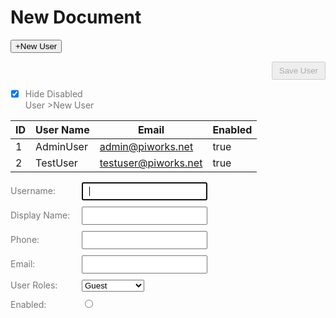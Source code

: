 # New Document


<button onclick="window.location.href='https://bing.com';">+New User</button>
<p align="right">
  <input type="button" value="Save User" disabled />
</p>

- [x] Hide Disabled User  >New User


<div>

|ID|User Name   |Email   |Enabled   |
|---|---|---|---|
| 1  |AdminUser  | admin@piworks.net  |true   | 
| 2  |TestUser   | testuser@piworks.net  |true   | 



<html>
  <head>
    <title>Title of the document</title>
    <style>
      div {
        margin-bottom: 10px;
      }
      label {
        display: inline-block;
        width: 110px;
        color: #777777;
      }
      input {
        padding: 5px 10px;
      }
    </style>
  </head>
  <body>
    <form action="/form/submit" method="post">
      <div>
        <label for="name">Username:</label>
        <input id="name" name="username" type="text" autofocus />
      </div>
      <div>
        <label for="lastname">Display Name:</label>
        <input id="lastname" name="lastname" type="text" />
      </div>
      <div>
        <label for="lastname">Phone:</label>
        <input id="lastname" name="lastname" type="text" />
      </div>
      <div>
        <label for="lastname">Email:</label>
        <input id="lastname" name="lastname" type="text" />
      </div>
      <div>
        <label for="lastname">User Roles:</label>
        <select class="form-control cell-control-select cell-control">
          <option>Guest</option>
          <option>Admin</option>
          <option>Super Admin</option>
          </select>
      </div>
      <div>
        <label for="lastname">Enabled:</label>
        <input type="radio" id="male" name="gender" value="male">
      </div>          
    </form>
  </body>
</html>